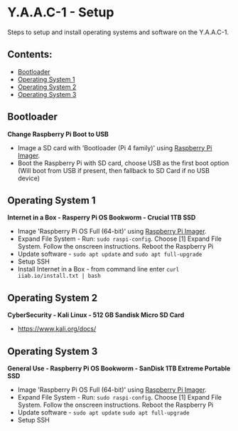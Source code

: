 <!-- ======================================== yaac1-setup.md Start ======================================== -->


<!-- ------------------------------ Intro Start ------------------------------ -->

# Y.A.A.C-1 - Setup

Steps to setup and install operating systems and software on the Y.A.A.C-1.

<!-- ------------------------------ Intro End ------------------------------ -->


<!-- ------------------------------ Overview Start ------------------------------ -->

## Contents:

- [Bootloader](#Bootloader)
- [Operating System 1](#Operating-System-1)
- [Operating System 2](#Operating-System-2)
- [Operating System 3](#Operating-System-3)

<!-- ------------------------------ Overview End ------------------------------ -->


<!-- ------------------------------ Bootloader Start ------------------------------ -->

## Bootloader

**Change Raspberry Pi Boot to USB**
* Image a SD card with 'Bootloader (Pi 4 family)' using [Raspberry Pi Imager](https://www.raspberrypi.com/software/).
* Boot the Raspberry Pi with SD card, choose USB as the first boot option (Will boot from USB if present, then fallback to SD Card if no USB device)

<!-- ------------------------------ Bootloader End ------------------------------ -->


<!-- ------------------------------ OS 1 Start ------------------------------ -->

## Operating System 1

**Internet in a Box - Rasperry Pi OS Bookworm - Crucial 1TB SSD**
* Image 'Raspberry Pi OS Full (64-bit)' using [Raspberry Pi Imager](https://www.raspberrypi.com/software/).
* Expand File System - Run: `sudo raspi-config`. Choose [1] Expand File System. Follow the onscreen instructions. Reboot the Raspberry Pi
* Update software - `sudo apt update` and `sudo apt full-upgrade`
* Setup SSH
* Install Internet in a Box - from command line enter `curl iiab.io/install.txt | bash`

<!-- ------------------------------ OS 1 End ------------------------------ -->


<!-- ------------------------------ OS 2 Start ------------------------------ -->

## Operating System 2

**CyberSecurity - Kali Linux - 512 GB Sandisk Micro SD Card**
* https://www.kali.org/docs/

<!-- ------------------------------ OS 2 End ------------------------------ -->


<!-- ------------------------------ OS 3 Start ------------------------------ -->

## Operating System 3

**General Use - Raspberry Pi OS Bookworm - SanDisk 1TB Extreme Portable SSD**
* Image 'Raspberry Pi OS Full (64-bit)' using [Raspberry Pi Imager](https://www.raspberrypi.com/software/).
* Expand File System - Run: `sudo raspi-config`. Choose [1] Expand File System. Follow the onscreen instructions. Reboot the Raspberry Pi
* Update software - `sudo apt update` `sudo apt full-upgrade`
* Setup SSH

<!-- ------------------------------ OS 3 End ------------------------------ -->


<!-- ------------------------------ Outro Start ------------------------------ -->

<!-- ------------------------------ Outro End ------------------------------ -->


<!-- ======================================== yaac1-setup.md End ======================================== -->
